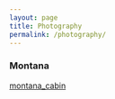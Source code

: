 ```yaml
---
layout: page
title: Photography
permalink: /photography/
---
```

### Montana 

[montana_cabin](https://phillipsantoro.github.io/images/montana_cabin.JPG)
